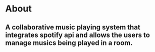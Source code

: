 # About
## A collaborative music playing system that integrates spotify api and allows the users to manage musics being played in a room.